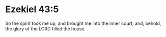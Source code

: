 # Ezekiel 43:5

So the spirit took me up, and brought me into the inner court; and, behold, the glory of the LORD filled the house.